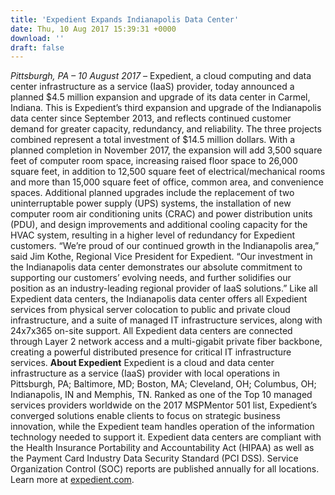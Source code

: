 ```yaml
---
title: 'Expedient Expands Indianapolis Data Center'
date: Thu, 10 Aug 2017 15:39:31 +0000
download: ''
draft: false
---
```


_Pittsburgh, PA – 10 August 2017 –_ Expedient, a cloud computing and data center infrastructure as a service (IaaS) provider, today announced a planned $4.5 million expansion and upgrade of its data center in Carmel, Indiana. This is Expedient’s third expansion and upgrade of the Indianapolis data center since September 2013, and reflects continued customer demand for greater capacity, redundancy, and reliability. The three projects combined represent a total investment of $14.5 million dollars. With a planned completion in November 2017, the expansion will add 3,500 square feet of computer room space, increasing raised floor space to 26,000 square feet, in addition to 12,500 square feet of electrical/mechanical rooms and more than 15,000 square feet of office, common area, and convenience spaces. Additional planned upgrades include the replacement of two uninterruptable power supply (UPS) systems, the installation of new computer room air conditioning units (CRAC) and power distribution units (PDU), and design improvements and additional cooling capacity for the HVAC system, resulting in a higher level of redundancy for Expedient customers. “We’re proud of our continued growth in the Indianapolis area,” said Jim Kothe, Regional Vice President for Expedient. “Our investment in the Indianapolis data center demonstrates our absolute commitment to supporting our customers’ evolving needs, and further solidifies our position as an industry-leading regional provider of IaaS solutions.” Like all Expedient data centers, the Indianapolis data center offers all Expedient services from physical server colocation to public and private cloud infrastructure, and a suite of managed IT infrastructure services, along with 24x7x365 on-site support. All Expedient data centers are connected through Layer 2 network access and a multi-gigabit private fiber backbone, creating a powerful distributed presence for critical IT infrastructure services. **About Expedient** Expedient is a cloud and data center infrastructure as a service (IaaS) provider with local operations in Pittsburgh, PA; Baltimore, MD; Boston, MA; Cleveland, OH; Columbus, OH; Indianapolis, IN and Memphis, TN. Ranked as one of the Top 10 managed services providers worldwide on the 2017 MSPMentor 501 list, Expedient’s converged solutions enable clients to focus on strategic business innovation, while the Expedient team handles operation of the information technology needed to support it. Expedient data centers are compliant with the Health Insurance Portability and Accountability Act (HIPAA) as well as the Payment Card Industry Data Security Standard (PCI DSS). Service Organization Control (SOC) reports are published annually for all locations. Learn more at [expedient.com](https://www.expedient.com/).